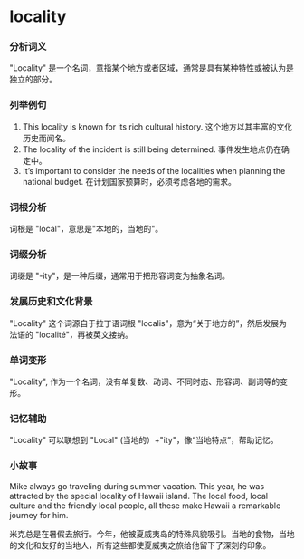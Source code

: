 # locality

### 分析词义

  

"Locality" 是一个名词，意指某个地方或者区域，通常是具有某种特性或被认为是独立的部分。

  

### 列举例句

  

1.  This locality is known for its rich cultural history. 这个地方以其丰富的文化历史而闻名。
2.  The locality of the incident is still being determined. 事件发生地点仍在确定中。
3.  It’s important to consider the needs of the localities when planning the national budget. 在计划国家预算时，必须考虑各地的需求。

  

### 词根分析

  

词根是 "local"，意思是"本地的，当地的"。

  

### 词缀分析

  

词缀是 "-ity"，是一种后缀，通常用于把形容词变为抽象名词。

  

### 发展历史和文化背景

  

"Locality" 这个词源自于拉丁语词根 "localis"，意为“关于地方的”，然后发展为法语的 "localité"，再被英文接纳。

  

### 单词变形

  

"Locality", 作为一个名词，没有单复数、动词、不同时态、形容词、副词等的变形。

  

### 记忆辅助

  

"Locality" 可以联想到 "Local" (当地的）+"ity"，像“当地特点”，帮助记忆。

  

### 小故事

  

Mike always go traveling during summer vacation. This year, he was attracted by the special locality of Hawaii island. The local food, local culture and the friendly local people, all these make Hawaii a remarkable journey for him.

  

米克总是在暑假去旅行。今年，他被夏威夷岛的特殊风貌吸引。当地的食物，当地的文化和友好的当地人，所有这些都使夏威夷之旅给他留下了深刻的印象。
